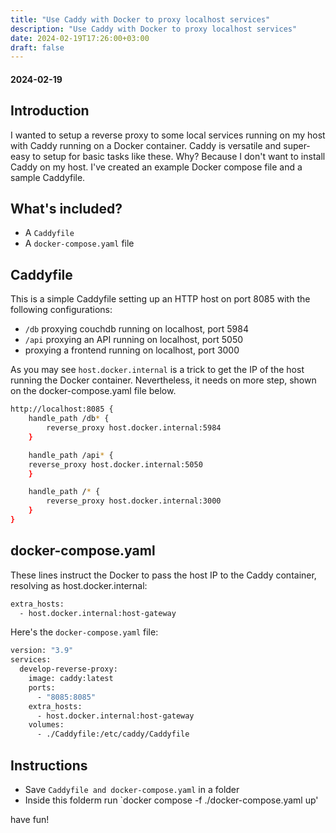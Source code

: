 ```yaml
---
title: "Use Caddy with Docker to proxy localhost services"
description: "Use Caddy with Docker to proxy localhost services"
date: 2024-02-19T17:26:00+03:00
draft: false
---
```


####
#### 2024-02-19

## Introduction
I wanted to setup a reverse proxy to some local services running on my host with Caddy running on a Docker container.
Caddy is versatile and super-easy to setup for basic tasks like these. Why? Because I don't want to install Caddy on my host.
I've created an example Docker compose file and a sample Caddyfile.

## What's included?
- A `Caddyfile`
- A `docker-compose.yaml` file

## Caddyfile
This is a simple Caddyfile setting up an HTTP host on port 8085 with the following configurations:

- `/db` proxying couchdb running on localhost, port 5984
- `/api` proxying an API running on localhost, port 5050
-  proxying a frontend running on localhost, port 3000

As you may see `host.docker.internal` is a trick to get the IP of the host running the Docker container.
Nevertheless, it needs on more step, shown on the docker-compose.yaml file below.

```sh
http://localhost:8085 {
    handle_path /db* {
        reverse_proxy host.docker.internal:5984
    }

    handle_path /api* {
	reverse_proxy host.docker.internal:5050
    }

    handle_path /* {
        reverse_proxy host.docker.internal:3000
    }
}
```

## docker-compose.yaml
These lines instruct the Docker to pass the host IP to the Caddy container, resolving as host.docker.internal:
```sh
extra_hosts:
  - host.docker.internal:host-gateway
```
Here's the `docker-compose.yaml` file:

```sh
version: "3.9"
services:
  develop-reverse-proxy:
    image: caddy:latest
    ports:
      - "8085:8085"
    extra_hosts:
      - host.docker.internal:host-gateway
    volumes:
      - ./Caddyfile:/etc/caddy/Caddyfile
```


## Instructions

- Save `Caddyfile and docker-compose.yaml` in a folder
- Inside this folderm run `docker compose -f ./docker-compose.yaml up'

have fun!


